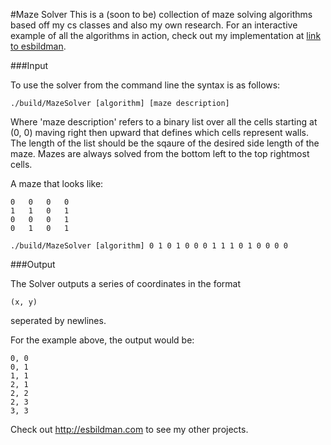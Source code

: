#Maze Solver
This is a (soon to be) collection of maze solving algorithms based off my cs classes and also my own research. For an interactive example of all the algorithms in action, check out my implementation at [link to esbildman](http://esbildman.com/projects/maze).

###Input

To use the solver from the command line the syntax is as follows:
```
./build/MazeSolver [algorithm] [maze description]
```

Where 'maze description' refers to a binary list over all the cells starting at (0, 0) maving right then upward that defines which cells represent walls. The length of the list should be the sqaure of the desired side length of the maze. Mazes are always solved from the bottom left to the top rightmost cells.

A maze that looks like:
```
0   0   0   0
1   1   0   1
0   0   0   1
0   1   0   1
```


```
./build/MazeSolver [algorithm] 0 1 0 1 0 0 0 1 1 1 0 1 0 0 0 0
```

###Output

The Solver outputs a series of coordinates in the format
```
(x, y)
```
seperated by newlines.

For the example above, the output would be:
```
0, 0
0, 1
1, 1
2, 1
2, 2
2, 3
3, 3
```

Check out http://esbildman.com to see my other projects.